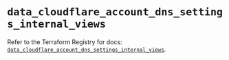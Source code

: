 # `data_cloudflare_account_dns_settings_internal_views`

Refer to the Terraform Registry for docs: [`data_cloudflare_account_dns_settings_internal_views`](https://registry.terraform.io/providers/cloudflare/cloudflare/5.8.2/docs/data-sources/account_dns_settings_internal_views).
